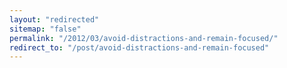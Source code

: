 ```yaml
---
layout: "redirected"
sitemap: "false"
permalink: "/2012/03/avoid-distractions-and-remain-focused/"
redirect_to: "/post/avoid-distractions-and-remain-focused"
---
```




